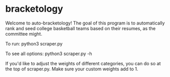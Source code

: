 # bracketology

Welcome to auto-bracketology! The goal of this program is to automatically rank and seed college basketball teams based on their resumes, as the committee might. 

To run: python3 scraper.py

To see all options: python3 scraper.py -h

If you'd like to adjust the weights of different categories, you can do so at the top of scraper.py. Make sure your custom weights add to 1.



